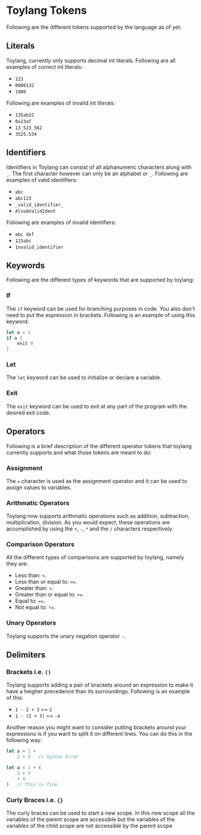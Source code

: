 # Toylang Tokens

Following are the different tokens supported by the language as of yet:

## Literals

Toylang, currently only supports decimal int literals. Following are all examples of correct int literals:

- `123`
- `0000132`
- `1900`

Following are examples of invalid int literals:

- `135ab32`
- `0x23af`
- `13_523_562`
- `3525.534`

## Identifiers

Identifiers in Toylang can consist of all alphanumeric characters along with `_`. The first character however can only be an alphabet or `_`. Following are examples of valid identifiers:

- `abc`
- `abc123`
- `_valid_identifier_`
- `AlsoAValidIdent`

Following are examples of invalid identifiers:

- `abc def`
- `123abc`
- `1nvalid_identifier`

## Keywords

Following are the different types of keywords that are supported by toylang:

### If

The `if` keyword can be used for branching purposes in code. You also don't need to put the expression in brackets. Following is an example of using this keyword:

```rust
let a = 1
if a {
    exit 0
}
```

### Let

The `let` keyword can be used to initialize or declare a variable.

### Exit

The `exit` keyword can be used to exit at any part of the program with the desired exit code.

## Operators

Following is a brief description of the different operator tokens that toylang currently supports and what those tokens are meant to do:

### Assignment

The `=` character is used as the assignment operator and it can be used to assign values to variables.

### Arithmatic Operators

Toylang now supports arithmatic operations such as addition, subtraction, multiplication, division. As you would expect, these operations are accomplished by using the `+`, `-`, `*` and the `/` characters respectively.

### Comparison Operators

All the different types of comparisons are supported by toylang, namely they are:

- Less than: `<`.
- Less than or equal to: `<=`.
- Greater than: `>`.
- Greater than or equal to: `>=`.
- Equal to: `==`.
- Not equal to: `!=`.

### Unary Operators

Toylang supports the unary negation operator `-`.

## Delimiters

### Brackets i.e. `()`

Toylang supports adding a pair of brackets around an expression to make it have a heigher precedence than its surroundings. Following is an example of this:

- `1 - 2 + 3` == `2`
- `1 - (2 + 3)` == `-4`

Another reason you might want to consider putting brackets around your expressions is if you want to split it on different lines. You can do this in the following way:

```rust
let a = 1 +
    2 + 3   // Syntax Error

let a = 1 + (
    2 + 3
    + 4
)   // This is fine
```

### Curly Braces i.e. `{}`

The curly braces can be used to start a new scope. In this new scope all the variables of the parent scope are accessible but the variables of the variables of the child scope are not accessible by the parent scope
